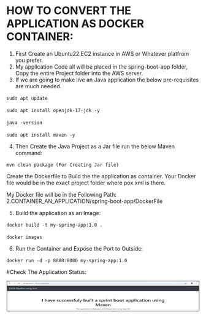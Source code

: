 # HOW TO CONVERT THE APPLICATION AS DOCKER CONTAINER:

1. First Create an Ubuntu22 EC2 instance in AWS or Whatever platfrom you prefer.
2. My application Code all will be placed in the spring-boot-app folder, Copy the entire Project folder into the AWS server.
3. If we are going to make live an Java application the below pre-requisites are much needed.

```
sudo apt update

sudo apt install openjdk-17-jdk -y

java -version

sudo apt install maven -y
```

4. Then Create the Java Project as a Jar file run the below Maven command:

```
mvn clean package (For Creating Jar file)
```
Create the Dockerfile to Build the the application as container. Your Docker file would be in the exact project folder where pox.xml is there.

My Docker file will be in the Following Path: 2.CONTAINER_AN_APPLICATION/spring-boot-app/DockerFile

5. Build the application as an Image:

```
docker build -t my-spring-app:1.0 .

docker images
```

6. Run the Container and Expose the Port to Outside:

```
docker run -d -p 8080:8080 my-spring-app:1.0
```

#Check The Application Status:

![images/app2.png](images/app2.png)
